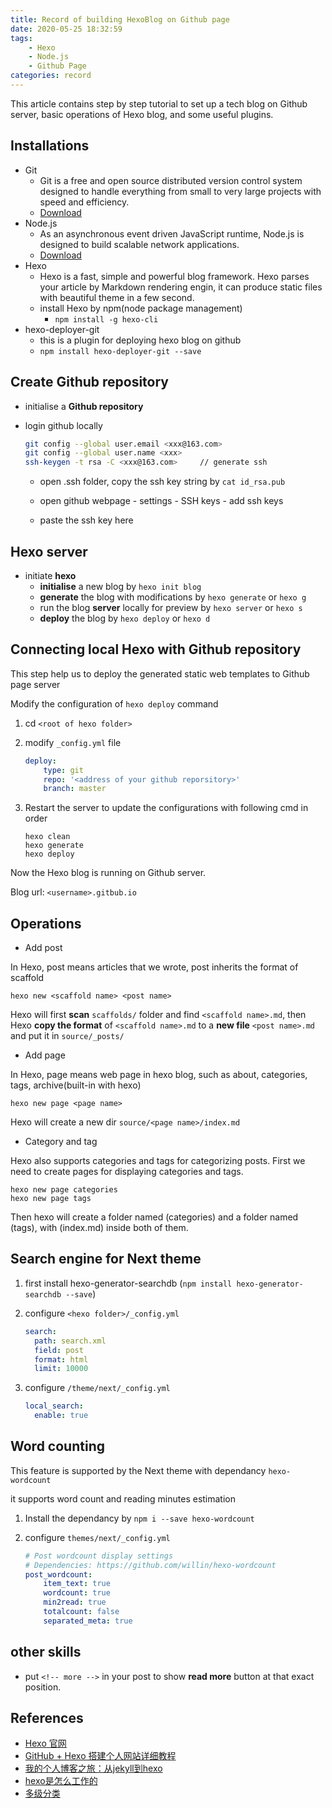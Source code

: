 ```yaml
---
title: Record of building HexoBlog on Github page
date: 2020-05-25 18:32:59
tags:
    - Hexo
    - Node.js
    - Github Page
categories: record
---
```


This article contains step by step tutorial to set up a tech blog on Github server, basic operations of Hexo blog, and some useful plugins.

<!-- more -->

## Installations

- Git
  - Git is a free and open source distributed version control system designed to handle everything from small to very large projects with speed and efficiency.
  - [Download](https://git-scm.com/downloads)
- Node.js
  - As an asynchronous event driven JavaScript runtime, Node.js is designed to build scalable network applications.
  - [Download](https://nodejs.org/en/download/)
- Hexo
  - Hexo is a fast, simple and powerful blog framework. Hexo parses your article by Markdown rendering engin, it can produce static files with beautiful theme in a few second.
  - install Hexo by npm(node package management)
    - `npm install -g hexo-cli`
- hexo-deployer-git
  - this is a plugin for deploying hexo blog on github
  - `npm install hexo-deployer-git --save`

## Create Github repository

- initialise a **Github repository**
- login github locally

    ```bash
    git config --global user.email <xxx@163.com>
    git config --global user.name <xxx>
    ssh-keygen -t rsa -C <xxx@163.com>     // generate ssh
    ```

  - open .ssh folder, copy the ssh key string by `cat id_rsa.pub`

  - open github webpage - settings - SSH keys - add ssh keys
  
  - paste the ssh key here

## Hexo server

- initiate **hexo**
  - **initialise** a new blog by `hexo init blog`
  - **generate** the blog with modifications by `hexo generate` or `hexo g`
  - run the blog **server** locally for preview by `hexo server` or `hexo s`
  - **deploy** the blog by `hexo deploy` or `hexo d`

## Connecting local Hexo with Github repository

This step help us to deploy the generated static web templates to Github page server

Modify the configuration of `hexo deploy` command

1. cd `<root of hexo folder>`
2. modify `_config.yml` file

    ```yml
    deploy:
        type: git
        repo: '<address of your github reporsitory>'
        branch: master
    ```

3. Restart the server to update the configurations with following cmd in order

    ```shell
    hexo clean
    hexo generate
    hexo deploy
    ```

Now the Hexo blog is running on Github server.

Blog url: `<username>.gitbub.io`

## Operations

- Add post

In Hexo, post means articles that we wrote, post inherits the format of scaffold

```shell
hexo new <scaffold name> <post name>
```

Hexo will first **scan** `scaffolds/` folder and find `<scaffold name>.md`, then Hexo **copy the format** of `<scaffold name>.md` to a **new file** `<post name>.md` and put it in `source/_posts/`

- Add page

In Hexo, page means web page in hexo blog, such as about, categories, tags, archive(built-in with hexo)

```shell
hexo new page <page name>
```

Hexo will create a new dir `source/<page name>/index.md`

- Category and tag

Hexo also supports categories and tags for categorizing posts. First we need to create pages for displaying categories and tags.

```shell
hexo new page categories
hexo new page tags
```

Then hexo will create a folder named (categories) and a folder named (tags), with (index.md) inside both of them.

## Search engine for Next theme

1. first install hexo-generator-searchdb (`npm install hexo-generator-searchdb --save`)
2. configure `<hexo folder>/_config.yml`

    ```yml
    search:
      path: search.xml
      field: post
      format: html
      limit: 10000
    ```

3. configure `/theme/next/_config.yml`

    ```yml
    local_search:
      enable: true
    ```

## Word counting

This feature is supported by the Next theme with dependancy `hexo-wordcount`

it supports word count and reading minutes estimation

1. Install the dependancy by `npm i --save hexo-wordcount`

2. configure `themes/next/_config.yml`

    ```yml
    # Post wordcount display settings
    # Dependencies: https://github.com/willin/hexo-wordcount
    post_wordcount:
        item_text: true
        wordcount: true
        min2read: true
        totalcount: false
        separated_meta: true
    ```

## other skills

- put `<!-- more -->` in your post to show **read more** button at that exact position.

## References

- [Hexo 官网](https://hexo.io/zh-cn/docs/)
- [GitHub + Hexo 搭建个人网站详细教程](https://zhuanlan.zhihu.com/p/26625249)
- [我的个人博客之旅：从jekyll到hexo](https://blog.csdn.net/u011475210/article/details/79023429)
- [hexo是怎么工作的](http://coderunthings.com/2017/08/20/howhexoworks/)
- [多级分类](http://ijiaober.github.io/2014/08/05/hexo/hexo-04/)
